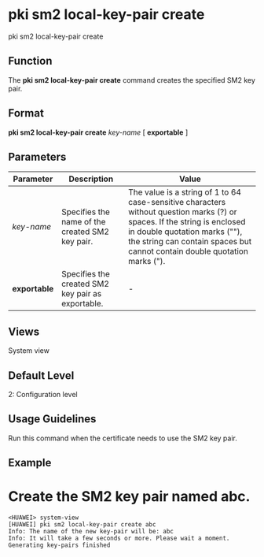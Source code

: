 pki sm2 local-key-pair create
=============================

pki sm2 local-key-pair create

Function
--------



The **pki sm2 local-key-pair create** command creates the specified SM2 key pair.




Format
------

**pki sm2 local-key-pair create** *key-name* [ **exportable** ]


Parameters
----------

| Parameter | Description | Value |
| --- | --- | --- |
| *key-name* | Specifies the name of the created SM2 key pair. | The value is a string of 1 to 64 case-sensitive characters without question marks (?) or spaces. If the string is enclosed in double quotation marks (""), the string can contain spaces but cannot contain double quotation marks ("). |
| **exportable** | Specifies the created SM2 key pair as exportable. | - |



Views
-----

System view


Default Level
-------------

2: Configuration level


Usage Guidelines
----------------

Run this command when the certificate needs to use the SM2 key pair.


Example
-------

# Create the SM2 key pair named abc.
```
<HUAWEI> system-view
[HUAWEI] pki sm2 local-key-pair create abc
Info: The name of the new key-pair will be: abc
Info: It will take a few seconds or more. Please wait a moment.
Generating key-pairs finished

```